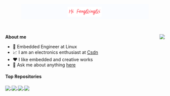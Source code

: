 <p align="center"><a href="https://github.com/FengQingQi/FengQingQi/tree/main"><img width="80%" alt="Hello, I'm FengQingQi. I do open source!" src="./img/FengQingQi.png" /></a></p>

<br />

<img 
  align="right" 
  style="synthwave:none;" 
  src="https://github-readme-stats.vercel.app/api?username=FengQingQi&show_icons=true&icon_color=EF8539&text_color=E5289E&bg_color=433358&hide_title=true" 
/>
**About me**
- 💼 Embedded Engineer at Linux
- 📈 I am an electronics enthusiast at [Csdn](https://blog.csdn.net/qq_39721016?spm=1001.2100.3001.5343)
- ❤️ I like embedded and creative works
- 💬 Ask me about anything [here](https://github.com/FengQingQi?tab=repositories)


#### Top Repositories


<a href="https://github.com/FengQingQi/u-boot-2018.01">
  <img align="center" src="https://github-readme-stats.vercel.app/api/pin/?username=FengQingQi&repo=u-boot-2018.01&theme=buefy&show_icons=true&icon_color=FF0080&text_color=000000&bg_color=E9D8D4&hide_title=true" />
</a>
<a href="https://github.com/FengQingQi/u-boot-2020.07">
  <img align="center" src="https://github-readme-stats.vercel.app/api/pin/?username=FengQingQi&repo=u-boot-2020.07&theme=buefy&show_icons=true&icon_color=FF0080&text_color=000000&bg_color=E9D8D4&hide_title=true" />
</a>
<a href="https://github.com/FengQingQi/linux-4.15">
  <img align="center" src="https://github-readme-stats.vercel.app/api/pin/?username=FengQingQi&repo=linux-4.15&theme=buefy&show_icons=true&icon_color=FF0080&text_color=000000&bg_color=E9D8D4&hide_title=true" />
</a>
<a href="https://github.com/FengQingQi/buildroot-2021.02.6">
  <img align="center" src="https://github-readme-stats.vercel.app/api/pin/?username=FengQingQi&repo=buildroot-2021.02.6&theme=buefy&show_icons=true&icon_color=FF0080&text_color=000000&bg_color=E9D8D4&hide_title=true" />
</a>

